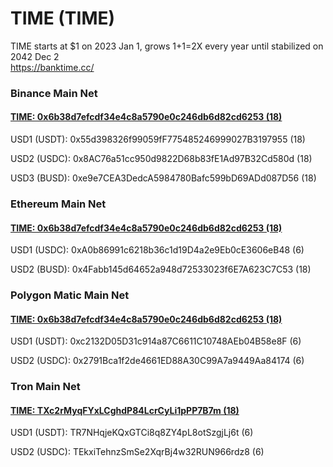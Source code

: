# TIME (TIME)
  
TIME starts at $1 on 2023 Jan 1, grows 1+1=2X every year 
until stabilized on 2042 Dec 2  
https://banktime.cc/  

### Binance Main Net

#### [TIME: 0x6b38d7efcdf34e4c8a5790e0c246db6d82cd6253 (18)](https://bscscan.com/token/0x6B38d7EFCDF34e4c8A5790e0c246dB6d82CD6253)

USD1 (USDT): 0x55d398326f99059fF775485246999027B3197955 (18)  

USD2 (USDC): 0x8AC76a51cc950d9822D68b83fE1Ad97B32Cd580d (18)  

USD3 (BUSD): 0xe9e7CEA3DedcA5984780Bafc599bD69ADd087D56 (18)  

### Ethereum Main Net

#### [TIME: 0x6b38d7efcdf34e4c8a5790e0c246db6d82cd6253 (18)](https://etherscan.io/token/0x6b38d7efcdf34e4c8a5790e0c246db6d82cd6253)


USD1 (USDC): 0xA0b86991c6218b36c1d19D4a2e9Eb0cE3606eB48 (6)  

USD2 (BUSD): 0x4Fabb145d64652a948d72533023f6E7A623C7C53 (18)  

### Polygon Matic Main Net

#### [TIME: 0x6b38d7efcdf34e4c8a5790e0c246db6d82cd6253 (18)](https://polygonscan.com/token/0x6b38d7efcdf34e4c8a5790e0c246db6d82cd6253)


USD1 (USDT): 0xc2132D05D31c914a87C6611C10748AEb04B58e8F (6)  

USD2 (USDC): 0x2791Bca1f2de4661ED88A30C99A7a9449Aa84174 (6)  


### Tron Main Net

#### [TIME: TXc2rMyqFYxLCghdP84LcrCyLi1pPP7B7m (18)](https://tronscan.org/#/token20/TXc2rMyqFYxLCghdP84LcrCyLi1pPP7B7m)


USD1 (USDT): TR7NHqjeKQxGTCi8q8ZY4pL8otSzgjLj6t (6)  

USD2 (USDC): TEkxiTehnzSmSe2XqrBj4w32RUN966rdz8 (6)  

